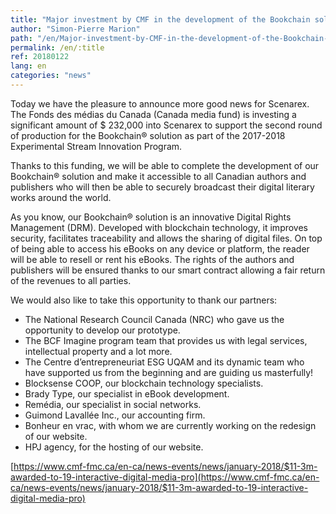 ```yaml
---
title: "Major investment by CMF in the development of the Bookchain solution of Scenarex"
author: "Simon-Pierre Marion"
path: "/en/Major-investment-by-CMF-in-the-development-of-the-Bookchain-solution-of-Scenarex"
permalink: /en/:title
ref: 20180122
lang: en
categories: "news"
---
```


Today we have the pleasure to announce more good news for Scenarex. The Fonds des médias du Canada (Canada media fund) is investing a significant amount of $ 232,000 into Scenarex to support the second round of production for the Bookchain® solution as part of the 2017-2018 Experimental Stream Innovation Program.

Thanks to this funding, we will be able to complete the development of our Bookchain® solution and make it accessible to all Canadian authors and publishers who will then be able to securely broadcast their digital literary works around the world.

As you know, our Bookchain® solution is an innovative Digital Rights Management (DRM). Developed with blockchain technology, it improves security, facilitates traceability and allows the sharing of digital files. On top of being able to access his eBooks on any device or platform, the reader will be able to resell or rent his eBooks. The rights of the authors and publishers will be ensured thanks to our smart contract allowing a fair return of the revenues to all parties.

We would also like to take this opportunity to thank our partners:

* The National Research Council Canada (NRC) who gave us the opportunity to develop our prototype.
* The BCF Imagine program team that provides us with legal services, intellectual property and a lot more.
* The Centre d’entrepreneuriat ESG UQAM and its dynamic team who have supported us from the beginning and are guiding us masterfully!
* Blocksense COOP, our blockchain technology specialists.
* Brady Type, our specialist in eBook development.
* Remédia, our specialist in social networks.
* Guimond Lavallée Inc., our accounting firm.
* Bonheur en vrac, with whom we are currently working on the redesign of our website.
* HPJ agency, for the hosting of our website.

[https://www.cmf-fmc.ca/en-ca/news-events/news/january-2018/$11-3m-awarded-to-19-interactive-digital-media-pro](https://www.cmf-fmc.ca/en-ca/news-events/news/january-2018/$11-3m-awarded-to-19-interactive-digital-media-pro)
